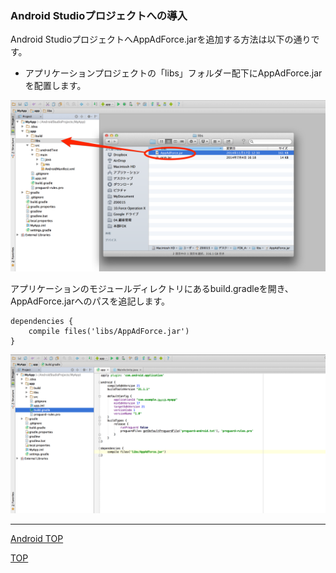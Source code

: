 ### Android Studioプロジェクトへの導入

Android StudioプロジェクトへAppAdForce.jarを追加する方法は以下の通りです。

* アプリケーションプロジェクトの「libs」フォルダー配下にAppAdForce.jarを配置します。


![integration01](./img01.png)

アプリケーションのモジュールディレクトリにあるbuild.gradleを開き、AppAdForce.jarへのパスを追記します。

```
dependencies {
	compile files('libs/AppAdForce.jar')
}
```

![integration02](./img02.png)

---
[Android TOP](/lang/ja/doc/integration/android/README.md)

[TOP](/lang/ja/README.md)
